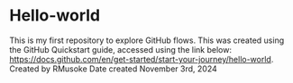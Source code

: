 # Hello-world
This is my first repository to explore GitHub flows. This was created using the GitHub Quickstart guide, accessed using the link below: https://docs.github.com/en/get-started/start-your-journey/hello-world.
Created by RMusoke 
Date created November 3rd, 2024
